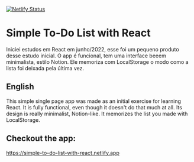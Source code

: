 [![Netlify Status](https://api.netlify.com/api/v1/badges/023e59f7-3198-4dd6-b3c6-82f8a8312666/deploy-status)](https://app.netlify.com/sites/simple-to-do-list-with-react/deploys)
# Simple To-Do List with React

Iniciei estudos em React em junho/2022, esse foi um pequeno produto desse estudo inicial. O app é funcional, tem uma interface beeem minimalista, estilo Notion. Ele memoriza com LocalStorage o modo como a lista foi deixada pela última vez.

## English

This simple single page app was made as an initial exercise for learning React. It is fully functional, even though it doesn't do that much at all. Its design is really minimalist, Notion-like. It memorizes the list you made with LocalStorage.

## Checkout the app:
https://simple-to-do-list-with-react.netlify.app
